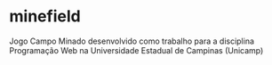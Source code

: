 # minefield
Jogo Campo Minado desenvolvido como trabalho para a disciplina Programação Web na Universidade Estadual de Campinas (Unicamp)
